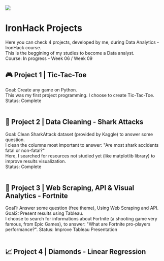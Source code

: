 <img src="https://camo.githubusercontent.com/52d2ff8778b60261533a7dba8dd989c6893a519b/68747470733a2f2f692e696d6775722e636f6d2f315167724e4e772e706e67">
<h1> IronHack Projects</h1>
Here you can check 4 projects, developed by me, during Data Analytics - IronHack course.<br>
This is the beggining of my studies to become a Data analyst.<br>
Course: In progress - Week 06 / Week 09
<br>

## 🎮 Project 1 | Tic-Tac-Toe
Goal: Create any game on Python.<br>
This was my first project programming. I choose to create Tic-Tac-Toe.<br>
Status: Complete<br>
<br>
## 🧹 Project 2 | Data Cleaning - Shark Attacks
Goal: Clean SharkAttack dataset (provided by Kaggle) to answer some question.<br>
I clean the columns most important to answer: "Are most shark accidents fatal or non-fatal?"<br>
Here, I searched for resources not studied yet (like matplotlib library) to improve results visualization.<br>
Status: Complete<br>
<br>
## 🔎 Project 3 | Web Scraping, API & Visual Analytics - Fortnite
Goal1: Answer some question (free theme), Using Web Scraping and API.<br>
Goal2: Present results using Tableau.<br>
I choose to search for informations about Fortnite (a shooting game very famous, from Epic Games), to answer: "What are Fortnite pro-players performance?".
Status: Improve Tableau Presentation<br>
<br>
## 📈 Project 4 | Diamonds - Linear Regression
